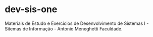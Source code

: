 # dev-sis-one
Materiais de Estudo e Exercicios de Desenvolvimento de Sistemas I - Sitemas de Informação - Antonio Meneghetti Faculdade.
